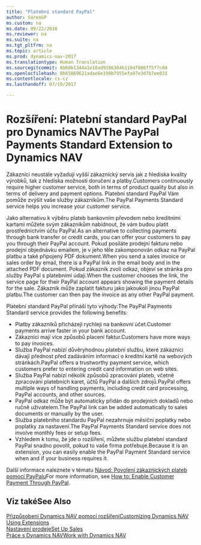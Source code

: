 ```yaml
---
title: "Platební standard PayPal"
author: SorenGP
ms.custom: na
ms.date: 09/22/2016
ms.reviewer: na
ms.suite: na
ms.tgt_pltfrm: na
ms.topic: article
ms.prod: dynamics-nav-2017
ms.translationtype: Human Translation
ms.sourcegitcommit: 6b60b1344a1e18ad91863046110df880f75f7c04
ms.openlocfilehash: 8b65869621adae6e199b7955efa97e3d7b7ee031
ms.contentlocale: cs-cz
ms.lasthandoff: 07/19/2017

---
```


# <a name="the-paypal-payments-standard-extension-to-dynamics-nav"></a><span data-ttu-id="0473f-102">Rozšíření: Platební standard PayPal pro Dynamics NAV</span><span class="sxs-lookup"><span data-stu-id="0473f-102">The PayPal Payments Standard Extension to Dynamics NAV</span></span>
<span data-ttu-id="0473f-103">Zákazníci neustále vyžadují vyšší zákaznický servis jak z hlediska kvality výrobků, tak z hlediska možností doručení a platby.</span><span class="sxs-lookup"><span data-stu-id="0473f-103">Customers continuously require higher customer service, both in terms of product quality but also in terms of delivery and payment options.</span></span> <span data-ttu-id="0473f-104">Platební standard PayPal Vám pomůže zvýšit vaše služby zákazníkům.</span><span class="sxs-lookup"><span data-stu-id="0473f-104">The PayPal Payments Standard service helps you increase your customer service.</span></span>

<span data-ttu-id="0473f-105">Jako alternativu k výběru plateb bankovním převodem nebo kreditními kartami můžete svým zákazníkům nabídnout, že vám budou platit prostřednictvím účtu PayPal.</span><span class="sxs-lookup"><span data-stu-id="0473f-105">As an alternative to collecting payments through bank transfer or credit cards, you can offer your customers to pay you through their PayPal account.</span></span> <span data-ttu-id="0473f-106">Pokud posíláte prodejní fakturu nebo prodejní objednávku emailem, je v jeho těle zakomponován odkaz na PayPal platbu a také připojený PDF dokument.</span><span class="sxs-lookup"><span data-stu-id="0473f-106">When you send a sales invoice or sales order by email, there is a PayPal link in the email body and in the attached PDF document.</span></span> <span data-ttu-id="0473f-107">Pokud zákazník zvolí odkaz, objeví se stránka pro služby PayPal s platebními údaji.</span><span class="sxs-lookup"><span data-stu-id="0473f-107">When the customer chooses the link, the service page for their PayPal account appears showing the payment details for the sale.</span></span> <span data-ttu-id="0473f-108">Zákazník může zaplatit fakturu jako jakoukoli jinou PayPal platbu.</span><span class="sxs-lookup"><span data-stu-id="0473f-108">The customer can then pay the invoice as any other PayPal payment.</span></span>

<span data-ttu-id="0473f-109">Platební standard PayPal přináší tyto výhody:</span><span class="sxs-lookup"><span data-stu-id="0473f-109">The PayPal Payments Standard service provides the following benefits:</span></span>

- <span data-ttu-id="0473f-110">Platby zákazníků přicházejí rychleji na bankovní účet.</span><span class="sxs-lookup"><span data-stu-id="0473f-110">Customer payments arrive faster in your bank account.</span></span>
- <span data-ttu-id="0473f-111">Zákazníci mají více způsobů placení faktur.</span><span class="sxs-lookup"><span data-stu-id="0473f-111">Customers have more ways to pay invoices.</span></span>
- <span data-ttu-id="0473f-112">Služba PayPal nabízí důvěryhodnou platební službu, které zákazníci dávají přednost před zadáváním informací o kreditní kartě na webových stránkách.</span><span class="sxs-lookup"><span data-stu-id="0473f-112">PayPal offers a trustworthy payment service, which customers prefer to entering credit card information on web sites.</span></span>
- <span data-ttu-id="0473f-113">Služba PayPal nabízí několik způsobů zpracování plateb, včetně zpracování platebních karet, účtů PayPal a dalších zdrojů.</span><span class="sxs-lookup"><span data-stu-id="0473f-113">PayPal offers multiple ways of handling payments, including credit card processing, PayPal accounts, and other sources.</span></span>
- <span data-ttu-id="0473f-114">PayPal odkaz může být automaticky přidán do prodejních dokladů nebo ručně uživatelem.</span><span class="sxs-lookup"><span data-stu-id="0473f-114">The PayPal link can be added automatically to sales documents or manually by the user.</span></span>
- <span data-ttu-id="0473f-115">Služba platebního standardu PayPal nezahrnuje měsíční poplatky nebo poplatky za nastavení.</span><span class="sxs-lookup"><span data-stu-id="0473f-115">The PayPal Payments Standard service does not involve monthly fees or setup fees.</span></span>
- <span data-ttu-id="0473f-116">Vzhledem k tomu, že jde o rozšíření, můžete službu platební standard PayPal snadno povolit, pokud to vaše firma potřebuje.</span><span class="sxs-lookup"><span data-stu-id="0473f-116">Because it is an extension, you can easily enable the PayPal Payment Standard service when and if your business requires it.</span></span>  

<span data-ttu-id="0473f-117">Další informace naleznete v tématu [Návod: Povolení zákaznických plateb pomocí PayPalu](sales-how-enable-customer-payments-paypal.md)</span><span class="sxs-lookup"><span data-stu-id="0473f-117">For more information, see [How to: Enable Customer Payment Through PayPal](sales-how-enable-customer-payments-paypal.md).</span></span>

## <a name="see-also"></a><span data-ttu-id="0473f-118">Viz také</span><span class="sxs-lookup"><span data-stu-id="0473f-118">See Also</span></span>  
[<span data-ttu-id="0473f-119">Přizpůsobení Dynamics NAV pomocí rozšíření</span><span class="sxs-lookup"><span data-stu-id="0473f-119">Customizing Dynamics NAV Using Extensions</span></span>](ui-extensions.md)  
[<span data-ttu-id="0473f-120">Nastavení prodeje</span><span class="sxs-lookup"><span data-stu-id="0473f-120">Set Up Sales</span></span>](sales-setup-sales.md)  
[<span data-ttu-id="0473f-121">Práce s Dynamics NAV</span><span class="sxs-lookup"><span data-stu-id="0473f-121">Work with Dynamics NAV</span></span>](ui-work-product.md)

